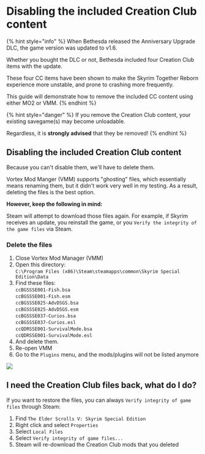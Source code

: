 # Disabling the included Creation Club content

{% hint style="info" %}
When Bethesda released the Anniversary Upgrade DLC, the game version was updated to v1.6.

Whether you bought the DLC or not, Bethesda included four Creation Club items with the update.

These four CC items have been shown to make the Skyrim Together Reborn experience more unstable, and prone to crashing more frequently.

This guide will demonstrate how to remove the included CC content using either MO2 or VMM.
{% endhint %}

{% hint style="danger" %}
If you remove the Creation Club content, your existing savegame(s) may become unloadable.

Regardless, it is **strongly advised** that they be removed!
{% endhint %}

## Disabling the included Creation Club content

Because you can't disable them, we'll have to delete them.

Vortex Mod Manger (VMM) supports "ghosting" files, which essentially means renaming them, but it didn't work very well in my testing. As a result, deleting the files is the best option.

**However, keep the following in mind:**

Steam will attempt to download those files again. For example, if Skyrim receives an update, you reinstall the game, or you `Verify the integrity of the game files` via Steam.

### Delete the files

1. Close Vortex Mod Manager (VMM)
2. Open this directory:\
   `C:\Program Files (x86)\Steam\steamapps\common\Skyrim Special Edition\Data`
3. Find these files:\
   `ccBGSSSE001-Fish.bsa`\
   `ccBGSSSE001-Fish.esm`\
   `ccBGSSSE025-AdvDSGS.bsa`\
   `ccBGSSSE025-AdvDSGS.esm`\
   `ccBGSSSE037-Curios.bsa`\
   `ccBGSSSE037-Curios.esl`\
   `ccQDRSSE001-SurvivalMode.bsa`\
   `ccQDRSSE001-SurvivalMode.esl`
4. And delete them.
5. Re-open VMM
6. Go to the `Plugins` menu, and the mods/plugins will not be listed anymore

![](https://shx.is/5CjqL0HvJ.gif)

## I need the Creation Club files back, what do I do?

If you want to restore the files, you can always `Verify integrity of game files` through Steam:

1. Find `The Elder Scrolls V: Skyrim Special Edition`
2. Right click and select `Properties`
3. Select `Local Files`
4. Select `Verify integrity of game files...`
5. Steam will re-download the Creation Club mods that you deleted
